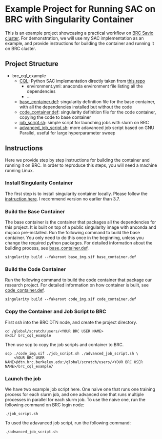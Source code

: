 # Example Project for Running SAC on BRC with Singularity Container
This is an example project showcasing a practical workflow on
[BRC Savio cluster](https://docs-research-it.berkeley.edu/services/high-performance-computing/user-guide/).
For demonstration, we will use my SAC implementation as an example, and provide
instructions for building the container and running it on BRC cluster.


## Project Structure

* brc_cql_example
    * [CQL](CQL/):  Python SAC implementation directly taken from [this repo](https://github.com/young-geng/CQL)
        * environment.yml:  anaconda environment file listing all the dependencies
        * ...
    * [base_container.def](base_container.def):   singularity definition file for the base container, with all the dependencies installed but without the code
    * [code_container.def](code_container.def):   singularity definition file for the code container, copying the code to base container
    * [job_script.sh](job_script.sh):    simple script for launching jobs with slurm on BRC
    * [advanced_job_script.sh](advanced_job_script.sh):   more adavanced job script based on GNU Parallel, useful for large hyperparameter sweep



## Instructions
Here we provide step by step instructions for building the container and running
it on BRC. In order to reproduce this steps, you will need a machine running Linux.

### Install Singularity Container
The first step is to install singularity container locally. Please follow the
[instruction here](https://sylabs.io/guides/3.7/user-guide/quick_start.html#quick-installation-steps).
I recommend version no earlier than 3.7.

### Build the Base Container
The base container is the container that packages all the dependencies for this project. It is built on
top of a public singularity image with anconda and mujoco pre-installed. Run the following command to
build the base container. You only need to do this once in the beginning, unless you change the required
python packages. For detailed information about the building process, see [base_container.def](base_container.def).

```
singularity build --fakeroot base_img.sif base_container.def
```

### Build the Code Container
Run the following command to build the code container that package our research
project. For detailed information on how container is built, see [code_container.def](code_container.def).

```
singularity build --fakeroot code_img.sif code_container.def
```


### Copy the Container and Job Script to BRC
First ssh into the BRC DTN node, and create the project directory.
```
cd /global/scratch/users/<YOUR BRC USER NAME>
mkdir brc_cql_example
```

Then use scp to copy the job scripts and container to BRC.
```
scp ./code_img.sif ./job_script.sh ./advanced_job_script.sh \
    <YOUR BRC USER NAME>@dtn.brc.berkeley.edu:/global/scratch/users/<YOUR BRC USER NAME>/brc_cql_example/
```

### Launch the job
We have two example job script here. One naive one that runs one training process
for each slurm job, and one advanced one that runs multiple processes in parallel
for each slurm job. To use the naive one, run the following command on BRC login node:
```
./job_script.sh
```

To used the adavanced job script, run the following command:
```
./advanced_job_script.sh
```